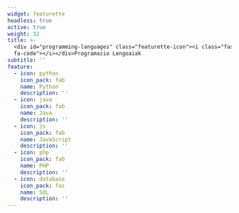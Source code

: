 ```yaml
---
widget: featurette
headless: true
active: true
weight: 32
title: >-
  <div id="programming-languages" class="featurette-icon"><i class="fas
  fa-code"></i></div>Programazio Lengoaiak
subtitle: ''
feature:
  - icon: python
    icon_pack: fab
    name: Python
    description: ''
  - icon: java
    icon_pack: fab
    name: Java
    description: ''
  - icon: js
    icon_pack: fab
    name: JavaScript
    description: ''
  - icon: php
    icon_pack: fab
    name: PHP
    description: ''
  - icon: database
    icon_pack: fas
    name: SQL
    description: ''
---
```

